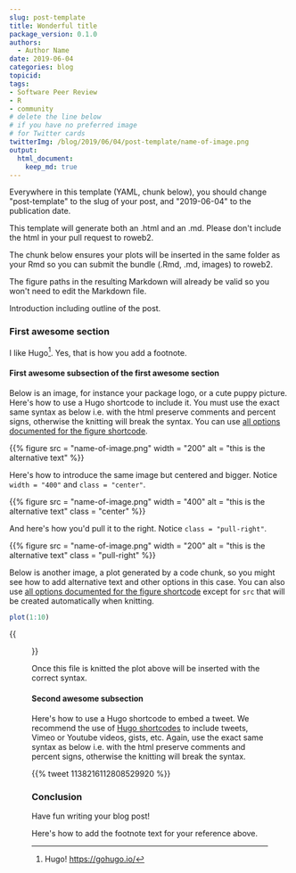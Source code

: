```yaml
---
slug: post-template
title: Wonderful title
package_version: 0.1.0
authors:
  - Author Name
date: 2019-06-04
categories: blog
topicid:
tags:
- Software Peer Review
- R
- community
# delete the line below
# if you have no preferred image
# for Twitter cards
twitterImg: /blog/2019/06/04/post-template/name-of-image.png
output: 
  html_document:
    keep_md: true
---
```


Everywhere in this template (YAML, chunk below), you should change "post-template" to the slug of your post, and "2019-06-04" to the publication date.

This template will generate both an .html and an .md. Please don't include the html in your pull request to roweb2.

The chunk below ensures your plots will be inserted in the same folder as your Rmd so you can submit the bundle (.Rmd, .md, images) to roweb2.



The figure paths in the resulting Markdown will already be valid so you won't need to edit the Markdown file.

Introduction including outline of the post.

### First awesome section

I like Hugo[^1]. Yes, that is how you add a footnote.

#### First awesome subsection of the first awesome section

Below is an image, for instance your package logo, or a cute puppy picture. Here's how to use a Hugo shortcode to include it. You must use the exact same syntax as below i.e. with the html preserve comments and percent signs, otherwise the knitting will break the syntax. You can use [all options documented for the figure shortcode](https://gohugo.io/content-management/shortcodes/#figure).

<!--html_preserve--> {{% figure src = "name-of-image.png" width = "200" alt = "this is the alternative text" %}}
<!--/html_preserve-->

Here's how to introduce the same image but centered and bigger. Notice ` width = "400"` and `class = "center"`.

<!--html_preserve--> {{% figure src = "name-of-image.png" width = "400" alt = "this is the alternative text" class = "center" %}}
<!--/html_preserve-->

And here's how you'd pull it to the right. Notice `class = "pull-right"`.

<!--html_preserve--> {{% figure src = "name-of-image.png" width = "200" alt = "this is the alternative text" class = "pull-right" %}}
<!--/html_preserve-->

Below is another image, a plot generated by a code chunk, so you might see how to add alternative text and other options in this case. You can also use [all options documented for the figure shortcode](https://gohugo.io/content-management/shortcodes/#figure) except for `src` that will be created automatically when knitting.


```r
plot(1:10)
```

{{<figure src="chunkname-1.png" alt="alternative text please make it informative" title="title of the image" caption="this is what this image shows, write it here or in the paragraph after the image as you prefer" width="300">}}

Once this file is knitted the plot above will be inserted with the correct syntax.

#### Second awesome subsection

Here's how to use a Hugo shortcode to embed a tweet. We recommend the use of [Hugo shortcodes](https://gohugo.io/content-management/shortcodes/) to include tweets, Vimeo or Youtube videos, gists, etc. Again, use the exact same syntax as below i.e. with the html preserve comments and percent signs, otherwise the knitting will break the syntax.

<!--html_preserve--> {{% tweet 1138216112808529920 %}}
<!--/html_preserve-->

### Conclusion

Have fun writing your blog post!

Here's how to add the footnote text for your reference above.

[^1]: Hugo! https://gohugo.io/
